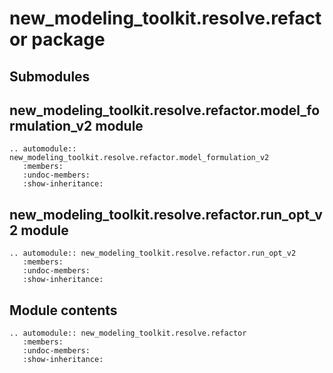 # new_modeling_toolkit.resolve.refactor package

## Submodules

## new_modeling_toolkit.resolve.refactor.model_formulation_v2 module

```{eval-rst}
.. automodule:: new_modeling_toolkit.resolve.refactor.model_formulation_v2
   :members:
   :undoc-members:
   :show-inheritance:
```

## new_modeling_toolkit.resolve.refactor.run_opt_v2 module

```{eval-rst}
.. automodule:: new_modeling_toolkit.resolve.refactor.run_opt_v2
   :members:
   :undoc-members:
   :show-inheritance:
```

## Module contents

```{eval-rst}
.. automodule:: new_modeling_toolkit.resolve.refactor
   :members:
   :undoc-members:
   :show-inheritance:
```
